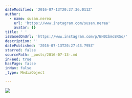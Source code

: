 ```yaml
---
dateModified: '2016-07-13T20:27:36.011Z'
author:
  - name: susan.nerea
    url: 'https://www.instagram.com/susan.nerea'
    avatar: {}
title: ' '
isBasedOnUrl: 'https://www.instagram.com/p/BH0IbmcBRSo/'
description: ''
datePublished: '2016-07-13T20:27:43.795Z'
starred: false
sourcePath: _posts/2016-07-13-.md
inFeed: true
hasPage: false
inNav: false
_type: MediaObject

---
```

![ ](https://imgflo.herokuapp.com/graph/vahj1ThiexotieMo/d87c56d5d967a66817e9b444710cc74e/noop.jpg?input=https%3A%2F%2Fscontent.cdninstagram.com%2Ft51.2885-15%2Fs640x640%2Fsh0.08%2Fe35%2F13732154_1571939579768281_169948923_n.jpg%3Fig_cache_key%3DMTI5MzY5NjA3NDAzMjQyMDAwOA%253D%253D.2)